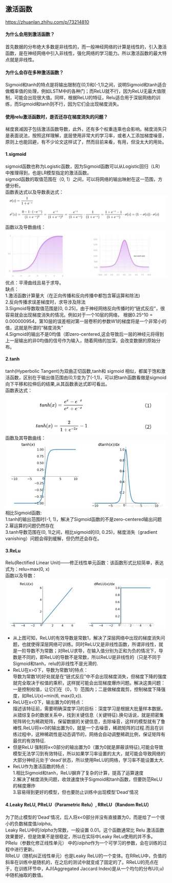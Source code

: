 激活函数
-------
https://zhuanlan.zhihu.com/p/73214810
#### 为什么会用到激活函数？
首先数据的分布绝大多数是非线性的，而一般神经网络的计算是线性的，引入激活函数，是在神经网络中引入非线性，强化网络的学习能力。所以激活函数的最大特点就是非线性。
#### 为什么会存在多种激活函数？
Sigmoid和tanh的特点是将输出限制在(0,1)和(-1,1)之间，说明Sigmoid和tanh适合做概率值的处理，例如LSTM中的各种门；而ReLU就不行，因为ReLU无最大值限制，可能会出现很大值。同样，根据ReLU的特征，Relu适合用于深层网络的训练，而Sigmoid和tanh则不行，因为它们会出现梯度消失。
#### 使用relu激活函数时，是否还存在梯度消失的问题？
梯度衰减因子包括激活函数导数，此外，还有多个权重连乘也会影响。梯度消失只是表面说法，按照这样理解，底层使用非常大的学习率，或者人工添加梯度噪音，原则上也能回避，有不少论文这样试了，然而目前来看，有用，但没太大的用处。
#### 1.sigmoid
sigmoid函数也称为Logistic函数，因为Sigmoid函数可以从Logistic回归（LR）中推理得到，也是LR模型指定的激活函数。<br>
sigmod函数的取值范围在（0, 1）之间，可以将网络的输出映射在这一范围，方便分析。<br>
函数表达式以及导数表达式：<br>
![sigmoid](https://github.com/MA-JIE/pytorch-deep-learning/blob/master/%E6%BF%80%E6%B4%BB%E5%87%BD%E6%95%B0%E4%B8%8E%E6%8D%9F%E5%A4%B1%E5%87%BD%E6%95%B0/img/sigmoid.png)<br>
函数以及导数曲线：<br>
![sigmoid](https://github.com/MA-JIE/pytorch-deep-learning/blob/master/%E6%BF%80%E6%B4%BB%E5%87%BD%E6%95%B0%E4%B8%8E%E6%8D%9F%E5%A4%B1%E5%87%BD%E6%95%B0/img/sigmoid2.png) <br>
优点：平滑曲线且易于求导。<br>
缺点：<br>
1.激活函数计算量大（在正向传播和反向传播中都包含幂运算和除法)<br>
2.反向传播求误差梯度时，求导涉及除法<br>
3.Sigmoid导数取值范围是[0, 0.25]，由于神经网络反向传播时的“链式反应”，很容易就会出现梯度消失的情况。例如对于一个10层的网络， 根据0.25^10 = 0.000000954，第10层的误差相对第一层卷积的参数W1的梯度将是一个非常小的值，这就是所谓的“梯度消失”<br>
4.Sigmoid的输出不是0均值（即zero-centered,这会导致后一层的神经元将得到上一层输出的非0均值的信号作为输入，随着网络的加深，会改变数据的原始分布。

#### 2.tanh
tanh(Hyperbolic Tangent)为双曲正切函数,tanh和 sigmoid 相似，都属于饱和激活函数，区别在于输出值范围由(0,1)变为了(-1,1)，可以把tanh函数看做是sigmoid向下平移和拉伸后的结果,从其函数表达式即可看出。<br>
函数表达式：<br>
![tanh](https://github.com/MA-JIE/pytorch-deep-learning/blob/master/%E6%BF%80%E6%B4%BB%E5%87%BD%E6%95%B0%E4%B8%8E%E6%8D%9F%E5%A4%B1%E5%87%BD%E6%95%B0/img/tanh.png) <br>
函数及其导数曲线：<br>
![tanh1](https://github.com/MA-JIE/pytorch-deep-learning/blob/master/%E6%BF%80%E6%B4%BB%E5%87%BD%E6%95%B0%E4%B8%8E%E6%8D%9F%E5%A4%B1%E5%87%BD%E6%95%B0/img/tanh1.png) <br>
相比Sigmoid函数:<br>
1.tanh的输出范围时(-1, 1)，解决了Sigmoid函数的不是zero-centered输出问题 <br>
2.幂运算的问题仍然存在 <br>
3.tanh导数范围在(0, 1)之间，相比sigmoid的(0, 0.25)，梯度消失（gradient vanishing）问题会得到缓解，但仍然还会存在。<br>

#### 3.ReLu
Relu(Rectified Linear Unit)——修正线性单元函数：该函数形式比较简单，表达式为：relu=max(0, x)<br>
函数以及导数：<br>
![relu](https://github.com/MA-JIE/pytorch-deep-learning/blob/master/%E6%BF%80%E6%B4%BB%E5%87%BD%E6%95%B0%E4%B8%8E%E6%8D%9F%E5%A4%B1%E5%87%BD%E6%95%B0/img/relu.png)<br>
* 从上图可知，ReLU的有效导数是常数1，解决了深层网络中出现的梯度消失问题，也就使得深层网络可训练。同时ReLU又是非线性函数，所谓非线性，就是一阶导数不为常数；对ReLU求导，在输入值分别为正和为负的情况下，导数是不同的，即ReLU的导数不是常数，所以ReLU是非线性的（只是不同于Sigmoid和tanh，relu的非线性不是光滑的.<br>
* ReLU在x>0下，导数为常数1的特点：<br>
导数为常数1的好处就是在“链式反应”中不会出现梯度消失，但梯度下降的强度就完全取决于权值的乘积，这样就可能会出现梯度爆炸问题。解决这类问题：一是控制权值，让它们在（0，1）范围内；二是做梯度裁剪，控制梯度下降强度，如ReLU(x)=min(6, max(0,x)).<br>
* ReLU在x<0下，输出置为0的特点：<br>
描述该特征前，需要明确深度学习的目标：深度学习是根据大批量样本数据，从错综复杂的数据关系中，找到关键信息（关键特征).换句话说，就是把密集矩阵转化为稀疏矩阵，保留数据的关键信息，去除噪音，这样的模型就有了鲁棒性.ReLU将x<0的输出置为0，就是一个去噪音，稀疏矩阵的过程.而且在训练过程中，这种稀疏性是动态调节的，网络会自动调整稀疏比例，保证矩阵有最优的有效特征.<br>
* 但是ReLU 强制将x<0部分的输出置为0（置为0就是屏蔽该特征),可能会导致模型无法学习到有效特征，所以如果学习率设置的太大，就可能会导致网络的大部分神经元处于'dead'状态，所以使用ReLU的网络，学习率不能设置太大.<br>
* ReLU作为激活函数的特点：<br>
1.相比Sigmoid和tanh，ReLU摒弃了复杂的计算，提高了运算速度 <br>
2.解决了梯度消失问题，收敛速度快于Sigmoid和tanh函数，但要防范ReLU的梯度爆炸 <br>
3.容易得到更好的模型，但也要防止训练中出现模型'Dead'情况 <br>

#### 4.Leaky ReLU, PReLU（Parametric Relu）, RReLU（Random ReLU）
为了防止模型的'Dead'情况，后人将x<0部分并没有直接置为0，而是给了一个很小的负数梯度值$/alpha$。<br>
Leaky ReLU中的$/alpha$为常数，一般设置 0.01。这个函数通常比 Relu 激活函数效果要好，但是效果不是很稳定，所以在实际中Leaky ReLu使用的并不多。<br>
PRelu（参数化修正线性单元） 中的$/alpha$作为一个可学习的参数，会在训练的过程中进行更新。<br>
RReLU（随机纠正线性单元）也是Leaky ReLU的一个变体。在RReLU中，负值的斜率在训练中是随机的，在之后的测试中就变成了固定的了。RReLU的亮点在于，在训练环节中，AJI(Aggregated Jaccard Index)是从一个均匀的分布U(I,u)中随机抽取的数值。<br>

